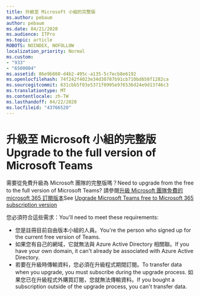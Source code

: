 ```yaml
---
title: 升級至 Microsoft 小組的完整版
ms.author: pebaum
author: pebaum
ms.date: 04/21/2020
ms.audience: ITPro
ms.topic: article
ROBOTS: NOINDEX, NOFOLLOW
localization_priority: Normal
ms.custom:
- "933"
- "6500004"
ms.assetid: 86e9b860-d4b2-495c-a135-5c7ecb8e6192
ms.openlocfilehash: 74f242f4023e34d30787b91cb710bd658f1282ca
ms.sourcegitcommit: 631cbb5f03e5371f0995e976536d24e9d13746c3
ms.translationtype: MT
ms.contentlocale: zh-TW
ms.lasthandoff: 04/22/2020
ms.locfileid: "43766520"
---
```

# <a name="upgrade-to-the-full-version-of-microsoft-teams"></a><span data-ttu-id="dba33-102">升級至 Microsoft 小組的完整版</span><span class="sxs-lookup"><span data-stu-id="dba33-102">Upgrade to the full version of Microsoft Teams</span></span>

<span data-ttu-id="dba33-103">需要從免費升級為 Microsoft 團隊的完整版嗎？</span><span class="sxs-lookup"><span data-stu-id="dba33-103">Need to upgrade from the free to the full version of Microsoft Teams?</span></span> <span data-ttu-id="dba33-104">請參閱[升級 Microsoft 團隊免費的 microsoft 365 訂閱版本](https://docs.microsoft.com/microsoftteams/upgrade-freemium)</span><span class="sxs-lookup"><span data-stu-id="dba33-104">See [Upgrade Microsoft Teams free to Microsoft 365 subscription version](https://docs.microsoft.com/microsoftteams/upgrade-freemium)</span></span>

<span data-ttu-id="dba33-105">您必須符合這些需求：</span><span class="sxs-lookup"><span data-stu-id="dba33-105">You'll need to meet these requirements:</span></span>

- <span data-ttu-id="dba33-106">您是註冊目前自由版本小組的人員。</span><span class="sxs-lookup"><span data-stu-id="dba33-106">You're the person who signed up for the current free version of Teams.</span></span>
- <span data-ttu-id="dba33-107">如果您有自己的網域，它就無法與 Azure Active Directory 相關聯。</span><span class="sxs-lookup"><span data-stu-id="dba33-107">If you have your own domain, it can't already be associated with Azure Active Directory.</span></span>
- <span data-ttu-id="dba33-108">若要在升級時傳輸資料，您必須在升級程式期間訂閱。</span><span class="sxs-lookup"><span data-stu-id="dba33-108">To transfer data when you upgrade, you must subscribe during the upgrade process.</span></span> <span data-ttu-id="dba33-109">如果您已在升級程式外購買訂閱，您就無法傳輸資料。</span><span class="sxs-lookup"><span data-stu-id="dba33-109">If you bought a subscription outside of the upgrade process, you can't transfer data.</span></span>
